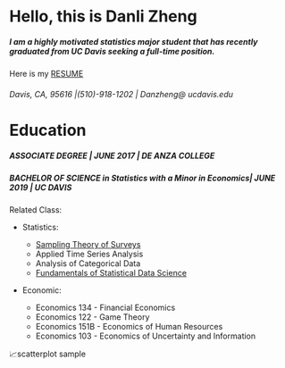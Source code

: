 # Hello, this is Danli Zheng
##### I am a highly motivated statistics major student that has recently graduated from UC Davis seeking a full-time position.
Here is my [RESUME](https://github.com/dani721/portfolio/blob/master/Copy%20of%20Danli%20Zheng%20resume.pdf)
###### Davis, CA, 95616 |(510)-918-1202 | Danzheng@ ucdavis.edu

# Education
##### ASSOCIATE DEGREE | JUNE 2017 | DE ANZA COLLEGE
##### BACHELOR OF SCIENCE in Statistics with a Minor in Economics| JUNE 2019 | UC DAVIS
Related Class: 
- Statistics: 
  * [Sampling Theory of Surveys](https://github.com/dani721/STA-144)
  * Applied Time Series Analysis
  * Analysis of Categorical Data  
  * [Fundamentals of Statistical Data Science](https://github.com/dani721/STA141A) 
  
- Economic: 
  * Economics 134 - Financial Economics
  * Economics 122 - Game Theory
  * Economics 151B - Economics of Human Resources
  * Economics 103 - Economics of Uncertainty and Information

  
:chart_with_upwards_trend:scatterplot sample
